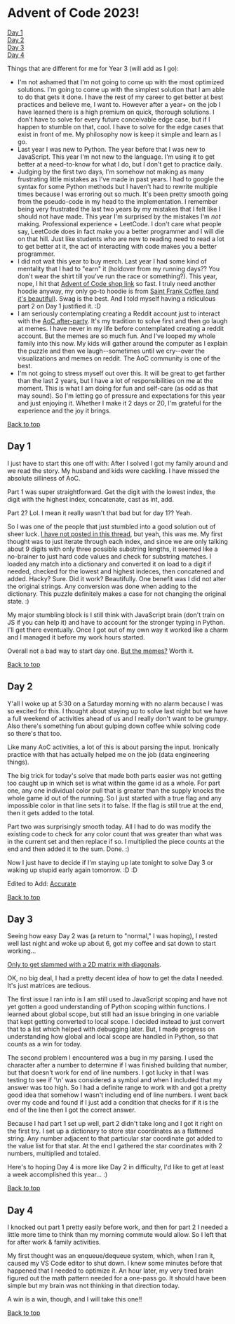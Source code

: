 # <a name="top">Advent of Code 2023!</a>

[Day 1](#Day1)  
[Day 2](#Day2)  
[Day 3](#Day3)  
[Day 4](#Day4)  

Things that are different for me for Year 3 (will add as I go):

- I'm not ashamed that I'm not going to come up with the most optimized solutions. I'm going to come up with the simplest solution that I am able to do that gets it done. I have the rest of my career to get better at best practices and believe me, I want to. However after a year+ on the job I have learned there is a high premium on quick, thorough solutions. I don't have to solve for every future conceivable edge case, but if I happen to stumble on that, cool. I have to solve for the edge cases that exist in front of me. My philosophy now is keep it simple and learn as I go.
- Last year I was new to Python. The year before that I was new to JavaScript. This year I'm not new to the language. I'm using it to get better at a need-to-know for what I do, but I don't get to practice daily. 
- Judging by the first two days, I'm somehow not making as many frustrating little mistakes as I've made in past years. I had to google the syntax for some Python methods but I haven't had to rewrite multiple times because I was erroring out so much. It's been pretty smooth going from the pseudo-code in my head to the implementation. I remember being very frustrated the last two years by my mistakes that I felt like I should not have made. This year I'm surprised by the mistakes I'm *not* making. Professional experience + LeetCode. I don't care what people say, LeetCode does in fact make you a better programmer and I will die on that hill. Just like students who are new to reading need to read a lot to get better at it, the act of interacting with code makes you a better programmer. 
- I did not wait this year to buy merch. Last year I had some kind of mentality that I had to "earn" it (holdover from my running days?? You don't wear the shirt till you've run the race or something?). This year, nope, I hit that [Advent of Code shop link](https://advent-of-code.creator-spring.com/?) so fast. I truly need another hoodie anyway, my only go-to hoodie is from [Saint Frank Coffee (and it's beautiful)](https://www.saintfrankcoffee.com/collections/merchandise/products/sister-moon-hoodie). Swag is the best. And I told myself having a ridiculous part 2 on Day 1 justified it. :D 
- I am seriously contemplating creating a Reddit account just to interact with the [AoC after-party](https://www.reddit.com/r/adventofcode/). It's my tradition to solve first and then go laugh at memes. I have never in my life before contemplated creating a reddit account. But the memes are so much fun. And I've looped my whole family into this now. My kids will gather around the computer as I explain the puzzle and then we laugh--sometimes until we cry--over the visualizations and memes on reddit. The AoC community is one of the best. 
- I'm not going to stress myself out over this. It will be great to get farther than the last 2 years, but I have a lot of responsibilities on me at the moment. This is what I am doing for fun and self-care (as odd as that may sound). So I'm letting go of pressure and expectations for this year and just enjoying it. Whether I make it 2 days or 20, I'm grateful for the experience and the joy it brings.

[Back to top](#top)

## <a name="Day1">Day 1</a>

I just have to start this one off with: After I solved I got my family around and we read the story. My husband and kids were cackling. I have missed the absolute silliness of AoC. 

Part 1 was super straightforward. Get the digit with the lowest index, the digit with the highest index, concatenate, cast as int, add. 

Part 2? Lol. I mean it really wasn't that bad but for day 1?? Yeah. 

So I was one of the people that just stumbled into a good solution out of sheer luck. [I have not posted in this thread](https://www.reddit.com/r/adventofcode/comments/188bu8v/2023_day_01_part_2_how_many_people_were/), but yeah, this was me. My first thought was to just iterate through each index, and since we are only talking about 9 digits with only three possible substring lengths, it seemed like a no-brainer to just hard code values and check for substring matches. I loaded any match into a dictionary and converted it on load to a digit if needed, checked for the lowest and highest indeces, then concatened and added. Hacky? Sure. Did it work? Beautifully. One benefit was I did not alter the original strings. Any conversion was done when adding to the dictionary. This puzzle definitely makes a case for not changing the original state. :) 

My major stumbling block is I still think with JavaScript brain (don't train on JS if you can help it) and have to account for the stronger typing in Python. I'll get there eventually. Once I got out of my own way it worked like a charm and I managed it before my work hours started. 

Overall not a bad way to start day one. [But the memes?](https://www.reddit.com/r/adventofcode/comments/1885c33/2023_day_01_did_not_expect_this_on_day_1/) Worth it. 

[Back to top](#top)

## <a name="Day2">Day 2</a>

Y'all I woke up at 5:30 on a Saturday morning with no alarm because I was so excited for this. I thought about staying up to solve last night but we have a full weekend of activities ahead of us and I really don't want to be grumpy. Also there's something fun about gulping down coffee while solving code so there's that too. 

Like many AoC activities, a lot of this is about parsing the input. Ironically practice with that has actually helped me on the job (data engineering things). 

The big trick for today's solve that made both parts easier was not getting too caught up in which set is what within the game id as a whole. For part one, any one individual color pull that is greater than the supply knocks the whole game id out of the running. So I just started with a true flag and any impossible color in that line sets it to false. If the flag is still true at the end, then it gets added to the total.

Part two was surprisingly smooth today. All I had to do was modify the existing code to check for any color count that was greater than what was in the current set and then replace if so. I multiplied the piece counts at the end and then added it to the sum. Done. :) 

Now I just have to decide if I'm staying up late tonight to solve Day 3 or waking up stupid early again tomorrow. :D :D 

Edited to Add: [Accurate](https://www.reddit.com/r/adventofcode/comments/1893ua2/2023_day_2_parsing_was_a_chore_but_man/)

[Back to top](#top)

## <a name="Day3">Day 3</a>

Seeing how easy Day 2 was (a return to "normal," I was hoping), I rested well last night and woke up about 6, got my coffee and sat down to start working...

[Only to get slammed with a 2D matrix with diagonals](https://www.reddit.com/r/adventofcode/comments/189p6qt/2023_day_3_part_2_what_really_grinds_my_gears/). 

OK, no big deal, I had a pretty decent idea of how to get the data I needed. It's just matrices are tedious. 

The first issue I ran into is I am still used to JavaScript scoping and have not yet gotten a good understanding of Python scoping within functions. I learned about global scope, but still had an issue bringing in one variable that kept getting converted to local scope. I decided instead to just convert that to a list which helped with debugging later. But, I made progress on understanding how global and local scope are handled in Python, so that counts as a win for today.

The second problem I encountered was a bug in my parsing. I used the character after a number to determine if I was finished building that number, but that doesn't work for end of line numbers. I got lucky in that I was testing to see if '\n' was considered a symbol and when I included that my answer was too high. So I had a definite range to work with and got a pretty good idea that somehow I wasn't including end of line numbers. I went back over my code and found if I just add a condition that checks for if it is the end of the line then I got the correct answer.

Because I had part 1 set up well, part 2 didn't take long and I got it right on the first try. I set up a dictionary to store star coordinates as a flattened string. Any number adjacent to that particular star coordinate got added to the value list for that star. At the end I gathered the star coordinates with 2 numbers, multiplied and totaled.

Here's to hoping Day 4 is more like Day 2 in difficulty, I'd like to get at least a week accomplished this year... :)

[Back to top](#top)

## <a name="Day4">Day 4</a>

I knocked out part 1 pretty easily before work, and then for part 2 I needed a little more time to think than my morning commute would allow. So I left that for after work & family activities. 

My first thought was an enqueue/dequeue system, which, when I ran it, caused my VS Code editor to shut down. I knew some minutes before that happened that I needed to optimize it. An hour later, my very tired brain figured out the math pattern needed for a one-pass go. It should have been simple but my brain was not thinking in that direction today. 

A win is a win, though, and I will take this one!!

[Back to top](#top)